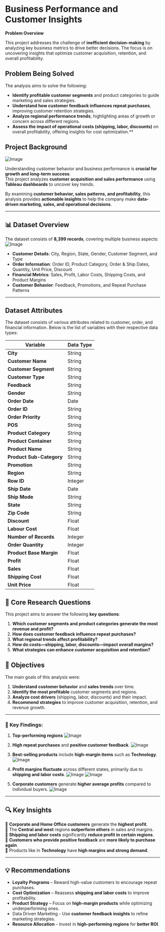 # Business Performance and Customer Insights
**Problem Overview**

This project addresses the challenge of **inefficient decision-making** by analyzing key business metrics to drive better decisions. The focus is on uncovering insights that optimize customer acquisition, retention, and overall profitability. 

## Problem Being Solved

The analysis aims to solve the following:

- **Identify profitable customer segments** and product categories to guide marketing and sales strategies.
- **Understand how customer feedback influences repeat purchases**, improving customer retention strategies.
- **Analyze regional performance trends**, highlighting areas of growth or concern across different regions.
- **Assess the impact of operational costs (shipping, labor, discounts)** on overall profitability, offering insights for cost optimization.**

## Project Background  
![Image](https://github.com/user-attachments/assets/d1265386-5c2e-48e3-9379-b0e11ca3ef46)

Understanding customer behavior and business performance is **crucial for growth and long-term success**.  
This project analyzes **customer acquisition and sales performance** using **Tableau dashboards** to uncover key trends.

By examining **customer behavior, sales patterns, and profitability**, this analysis provides **actionable insights** to help the company make **data-driven marketing, sales, and operational decisions**.  

---

## 📊 Dataset Overview  
The dataset consists of **8,399 records**, covering multiple business aspects:  
![Image](https://github.com/user-attachments/assets/443e8f37-a916-4b57-a658-35b06bf8a101)

-  **Customer Details**: City, Region, State, Gender, Customer Segment, and Type  
- **Order Information**: Order ID, Product Category, Order & Ship Dates, Quantity, Unit Price, Discount
- **Financial Metrics**: Sales, Profit, Labor Costs, Shipping Costs, and Product Margins  
- **Customer Behavior**: Feedback, Promotions, and Repeat Purchase Patterns  

---
## Dataset Attributes

The dataset consists of various attributes related to customer, order, and financial information. Below is the list of variables with their respective data types:

| Variable               | Data Type |
|------------------------|-----------|
| **City**               | String    |
| **Customer Name**      | String    |
| **Customer Segment**   | String    |
| **Customer Type**      | String    |
| **Feedback**           | String    |
| **Gender**             | String    |
| **Order Date**         | Date      |
| **Order ID**           | String    |
| **Order Priority**     | String    |
| **POS**                | String    |
| **Product Category**   | String    |
| **Product Container**  | String    |
| **Product Name**       | String    |
| **Product Sub-Category**| String    |
| **Promotion**          | String    |
| **Region**             | String    |
| **Row ID**             | Integer   |
| **Ship Date**          | Date      |
| **Ship Mode**          | String    |
| **State**              | String    |
| **Zip Code**           | String    |
| **Discount**           | Float     |
| **Labour Cost**        | Float     |
| **Number of Records**  | Integer   |
| **Order Quantity**     | Integer   |
| **Product Base Margin**| Float     |
| **Profit**             | Float     |
| **Sales**              | Float     |
| **Shipping Cost**      | Float     |
| **Unit Price**         | Float     |

## 📌 Core Research Questions  
This project aims to answer the following **key questions**:  

1. **Which customer segments and product categories generate the most revenue and profit?**
2. **How does customer feedback influence repeat purchases?**
3. **What regional trends affect profitability?**
4. **How do costs—shipping, labor, discounts—impact overall margins?**
5. **What strategies can enhance customer acquisition and retention?**

 ## 🎯 Objectives  
The main goals of this analysis were:  

1. **Understand customer behavior** and **sales trends** over time.
2. **Identify the most profitable** customer segments and regions.
3. **Analyze cost drivers** (shipping, labor, discounts) and their impact.
4. **Recommend strategies** to improve customer acquisition, retention, and revenue growth.  

---

### 🔎 Key Findings:  

1.  **Top-performing regions**
    ![Image](https://github.com/user-attachments/assets/8e835588-a355-4606-b679-82c63272f208)
  
2.  **High repeat purchases** and **positive customer feedback**.
    ![Image](https://github.com/user-attachments/assets/d66a6715-5ce6-4d09-b60b-e90609a3b2bd)
   
3. **Best-selling products** include **high-margin items** such as **Technology**.
   ![Image](https://github.com/user-attachments/assets/62d740f5-44ac-4e85-ab8b-eec9fa856d2e)
     
4.  **Profit margins fluctuate** across different states, primarily due to **shipping and labor costs**.
   ![Image](https://github.com/user-attachments/assets/d9e2be18-b1c3-4612-a062-e23a6939ff8b)
   ![Image](https://github.com/user-attachments/assets/66d68ce2-7a12-483c-be98-df98ff8177c6)
   
5. **Corporate customers** generate **higher average profits** compared to individual buyers.
  ![Image](https://github.com/user-attachments/assets/67e3ce2e-2e93-472b-8c2c-ef78d3bc7c62)
   
---

## 🔍 Key Insights  
📌 **Corporate and Home Office customers** generate the **highest profit**.  
📌 The **Central and west** regions **outperform others** in sales and margins.  
📌 **Shipping and labor costs** significantly **reduce profit in certain regions**.  
📌 **Customers who provide positive feedback** are **more likely to purchase again**.  
📌 Products like in **Technology** have **high margins and strong demand**.  

---

## 💡 Recommendations  

- **Loyalty Programs** – Reward high-value customers to encourage repeat purchases.
- **Cost Optimization** – Reassess **shipping and labor costs** to improve profitability.
- **Product Strategy** – Focus on **high-margin products** while optimizing underperforming ones.
- Data Driven Marketing - Use **customer feedback insights** to refine marketing strategies.
- **Resource Allocation** – Invest in **high-performing regions** for **better ROI**.  
